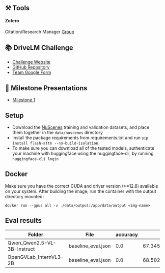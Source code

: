 ## ⚒️ Tools
#### Zotero
Citation/Research Manager
[Group](https://www.zotero.org/groups/5975647/app-ras-driving-with-language)

## 📚 DriveLM Challenge
- [Challenge Website](https://opendrivelab.com/challenge2024/#driving_with_language)
- [GitHub Repository](https://github.com/OpenDriveLab/DriveLM)
- [Team Google Form](https://docs.google.com/forms/d/e/1FAIpQLSef_L4L9jXV_88pXkuFmaloifhRuFjVARbjsV-8GWETc6aNCA/viewform)


## 💬 Milestone Presentations
- [Milestone 1](https://docs.google.com/presentation/d/13reSKMykn5WhVyi5zi5oK5OygVjTZljeMWflJejQZlw/edit?slide=id.g32bc6f01e94_0_43#slide=id.g32bc6f01e94_0_43)

## Setup
- Download the [NuScenes](https://github.com/OpenDriveLab/DriveLM/tree/main/challenge) training and validation datasets, and place them together in the `data/nuscenes` directory
- Install the package requirements from requirements.txt and run ```pip install flash-attn --no-build-isolation```.
- To make sure you can download all of the tested models, authenticate your machine with huggingface using the huggingface-cli, by running ```huggingface-cli login```

## Docker

Make sure you have the correct CUDA and driver version (>=12.8) available on your system.
After building the image, run the container with the output directory mounted:

```shell
docker run --gpus all -v ./data/output:/app/data/output <img-name>
```
## Eval results

| Folder | File | accuracy | chatgpt | language/Bleu_1 | language/Bleu_2 | language/Bleu_3 | language/Bleu_4 | language/ROUGE_L | language/CIDEr | match | final_score |
| --- | --- | --- | --- | --- | --- | --- | --- | --- | --- | --- | --- |
| Qwen_Qwen2.5-VL-3B-Instruct | baseline_eval.json | 0.0 | 67.3456904541242 | 0.23925483214648655 | 0.11544553891542789 | 0.057574440433052446 | 0.020769188970051755 | 0.19079430087529606 | 0.006791738547463531 | 32.46449704142012 | 0.3542940542224235 |
| OpenGVLab_InternVL3-2B | baseline_eval.json | 0.0 | 68.50231696014829 | 0.19311353330793474 | 0.07443754271197525 | 0.02748667571393649 | 0.009723712529328537 | 0.1677772971700306 | 0.005031769222350847 | 22.62869822485207 | 0.3355647203008346 |

